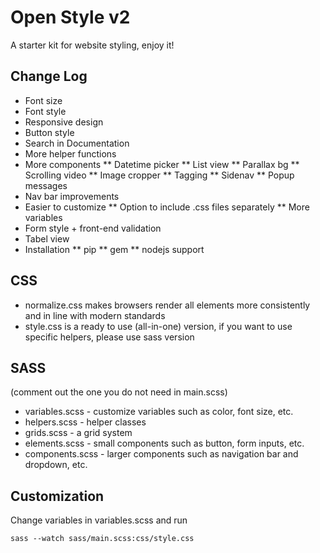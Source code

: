 # Open Style v2
A starter kit for website styling, enjoy it!

## Change Log
* Font size
* Font style
* Responsive design
* Button style
* Search in Documentation
* More helper functions
* More components
** Datetime picker
** List view
** Parallax bg
** Scrolling video
** Image cropper
** Tagging
** Sidenav
** Popup messages
* Nav bar improvements
* Easier to customize
** Option to include .css files separately
** More variables
* Form style + front-end validation
* Tabel view
* Installation
** pip
** gem
** nodejs support

## CSS
* normalize.css makes browsers render all elements more consistently and in line with modern standards
* style.css is a ready to use (all-in-one) version, if you want to use specific helpers, please use sass version

## SASS
(comment out the one you do not need in main.scss)
* variables.scss - customize variables such as color, font size, etc.
* helpers.scss - helper classes
* grids.scss - a grid system
* elements.scss - small components such as button, form inputs, etc.
* components.scss - larger components such as navigation bar and dropdown, etc.

## Customization
Change variables in variables.scss and run
```
sass --watch sass/main.scss:css/style.css
```